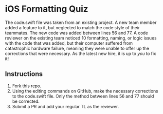# iOS Formatting Quiz

The code.swift file was taken from an existing project. A new team member added a feature to it, but neglected to match the code style of their teammates. The new code was added between lines 56 and 77. A code reviewer on the existing team noticed 10 formatting, naming, or logic issues with the code that was added, but their computer suffered from catastrophic hardware failure, meaning they were unable to offer up the corrections that were necessary. As the latest new hire, it is up to *you* to fix it!

## Instructions

1. Fork this repo.
2. Using the editing commands on GitHub, make the necessary corrections to the code.swift file. Only the method between lines 56 and 77 should be corrected.
3. Submit a PR and add your regular TL as the reviewer.